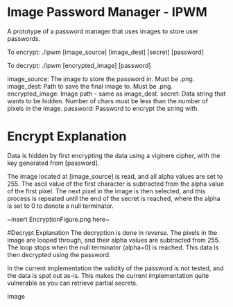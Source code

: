 # Image Password Manager - IPWM

A prototype of a password manager that uses images to store user passwords.

To encrypt: ./ipwm [image_source] [image_dest] [secret] [password]

To decrypt: ./ipwm [encrypted_image] [password]

image_source: The image to store the password in. Must be .png.
image_dest: Path to save the final image to. Must be .png.
encrypted_image: Image path - same as image_dest.
secret: Data string that wants to be hidden. Number of chars must be less than the number of pixels in the image.
password: Password to encrypt the string with.

# Encrypt Explanation
Data is hidden by first encrypting the data using a viginere cipher, with the key generated from [password].

The image located at [image_source] is read, and all alpha values are set to 255. The ascii value of the first character is subtracted from the alpha value of the first pixel. The next pixel in the image is then selected, and this process is repeated until the end of the secret is reached, where the alpha is set to 0 to denote a null terminator.

~insert EncryptionFigure.png here~

#Decrypt Explanation
The decryption is done in reverse. The pixels in the image are looped through, and their alpha values are subtracted from 255. The loop stops when the null terminator (alpha=0) is reached. This data is then decrypted using the password.

In the current implementation the validity of the password is not tested, and the data is spat out as-is. This makes the current implementation quite vulnerable as you can retrieve partial secrets.

Image
